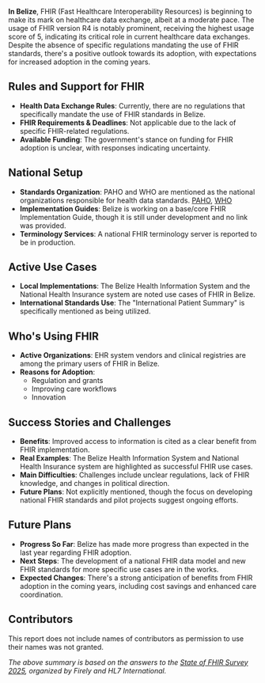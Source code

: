 **In Belize**, FHIR (Fast Healthcare Interoperability Resources) is beginning to make its mark on healthcare data exchange, albeit at a moderate pace. The usage of FHIR version R4 is notably prominent, receiving the highest usage score of 5, indicating its critical role in current healthcare data exchanges. Despite the absence of specific regulations mandating the use of FHIR standards, there's a positive outlook towards its adoption, with expectations for increased adoption in the coming years.

## Rules and Support for FHIR

- **Health Data Exchange Rules**: Currently, there are no regulations that specifically mandate the use of FHIR standards in Belize. 
- **FHIR Requirements & Deadlines**: Not applicable due to the lack of specific FHIR-related regulations.
- **Available Funding**: The government's stance on funding for FHIR adoption is unclear, with responses indicating uncertainty.

## National Setup

- **Standards Organization**: PAHO and WHO are mentioned as the national organizations responsible for health data standards. [PAHO](https://www.paho.org), [WHO](https://www.who.int)
- **Implementation Guides**: Belize is working on a base/core FHIR Implementation Guide, though it is still under development and no link was provided.
- **Terminology Services**: A national FHIR terminology server is reported to be in production.

## Active Use Cases

- **Local Implementations**: The Belize Health Information System and the National Health Insurance system are noted use cases of FHIR in Belize.
- **International Standards Use**: The "International Patient Summary" is specifically mentioned as being utilized.

## Who's Using FHIR

- **Active Organizations**: EHR system vendors and clinical registries are among the primary users of FHIR in Belize.
- **Reasons for Adoption**: 
  - Regulation and grants
  - Improving care workflows
  - Innovation

## Success Stories and Challenges

- **Benefits**: Improved access to information is cited as a clear benefit from FHIR implementation.
- **Real Examples**: The Belize Health Information System and National Health Insurance system are highlighted as successful FHIR use cases.
- **Main Difficulties**: Challenges include unclear regulations, lack of FHIR knowledge, and changes in political direction.
- **Future Plans**: Not explicitly mentioned, though the focus on developing national FHIR standards and pilot projects suggest ongoing efforts.

## Future Plans

- **Progress So Far**: Belize has made more progress than expected in the last year regarding FHIR adoption.
- **Next Steps**: The development of a national FHIR data model and new FHIR standards for more specific use cases are in the works.
- **Expected Changes**: There's a strong anticipation of benefits from FHIR adoption in the coming years, including cost savings and enhanced care coordination.

## Contributors

This report does not include names of contributors as permission to use their names was not granted.

*The above summary is based on the answers to the [State of FHIR Survey 2025](https://fire.ly/blog/the-state-of-fhir-in-2025/), organized by Firely and HL7 International.*
